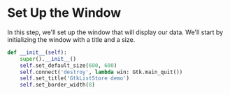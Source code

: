 # Set Up the Window

In this step, we'll set up the window that will display our data. We'll start by initializing the window with a title and a size.

```python
def __init__(self):
    super().__init__()
    self.set_default_size(600, 600)
    self.connect('destroy', lambda win: Gtk.main_quit())
    self.set_title('GtkListStore demo')
    self.set_border_width(8)
```
